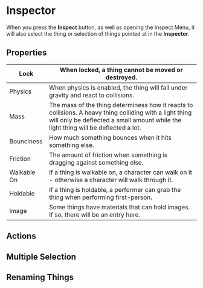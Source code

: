 # Inspector

When you press the **Inspect** button, as well as opening the Inspect Menu, it will also select the thing or selection of things pointed at in the **Inspector**.

## Properties

| Lock        | When locked, a thing cannot be moved or destroyed.                                                                                                                                             |
| ----------- | ---------------------------------------------------------------------------------------------------------------------------------------------------------------------------------------------- |
| Physics     | When physics is enabled, the thing will fall under gravity and react to collisions.                                                                                                            |
| Mass        | The mass of the thing determiness how it reacts to collisions. A heavy thing colliding with a light thing will only be deflected a small amount while the light thing will be deflected a lot. |
| Bounciness  | How much something bounces when it hits something else.                                                                                                                                        |
| Friction    | The amount of friction when something is dragging against something else.                                                                                                                      |
| Walkable On | If a thing is walkable on, a character can walk on it - otherwise a character will walk through it.                                                                                            |
| Holdable    | If a thing is holdable, a performer can grab the thing when performing first-person.                                                                                                           |
| Image       | Some things have materials that can hold images. If so, there will be an entry here.                                                                                                           |

## Actions

## Multiple Selection

## Renaming Things



